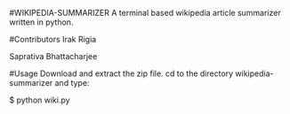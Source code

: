 #WIKIPEDIA-SUMMARIZER
A terminal based wikipedia article summarizer written in python.

#Contributors
Irak Rigia

Saprativa Bhattacharjee

#Usage
Download and extract the zip file. cd to the directory wikipedia-summarizer and type:

$ python wiki.py
